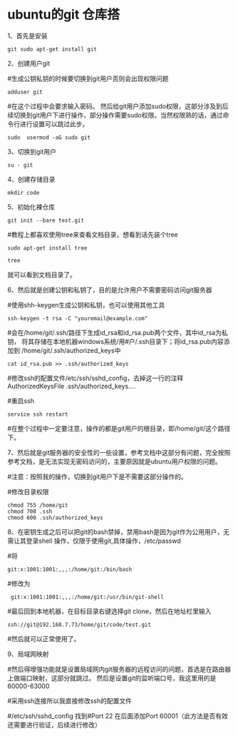 # ubuntu的git 仓库搭

1、首先是安装

```shell
git sudo apt-get install git
```

2、创建用户git

#生成公钥私钥的时候要切换到git用户否则会出现权限问题

```shell
adduser git
```

#在这个过程中会要求输入密码。 然后给git用户添加sudo权限，这部分涉及到后续切换到git用户下进行操作，部分操作需要sudo权限。当然权限熟的话，通过命令行进行设置可以跳过此步。

```shell
sudo  usermod -aG sudo git
```

3、切换到git用户

```shell
su - git
```

4、创建存储目录

```shell
mkdir code
```

5、初始化裸仓库

```shell
git init --bare test.git
```

#教程上都喜欢使用tree来查看文档目录，想看到话先装个tree

```shell
sudo apt-get install tree
```

```shell
tree
```

就可以看到文档目录了。

 6、然后就是创建公钥和私钥了，目的是允许用户不需要密码访问git服务器

#使用shh-keygen生成公钥和私钥，也可以使用其他工具

```shell
ssh-keygen -t rsa -C "youremail@example.com"
```

#会在/home/git/.ssh/路径下生成id_rsa和id_rsa.pub两个文件，其中id_rsa为私钥， 将其存储在本地机器windows系统/用#户/.ssh目录下；将id_rsa.pub内容添加到 /home/git/.ssh/authorized_keys中

```shell
cat id_rsa.pub >> .ssh/authorized_keys 
```

#修改ssh的配置文件/etc/ssh/sshd_config，去掉这一行的注释AuthorizedKeysFile  .ssh/authorized_keys....

#重启ssh

```shell
service ssh restart
```

#在整个过程中一定要注意，操作的都是git用户的根目录，即/home/git/这个路径下。

7、然后就是git服务器的安全性的一些设置，参考文档中这部分有问题，完全按照参考文档，是无法实现无密码访问的，主要原因就是ubuntu用户权限的问题。

#注意：按照我的操作，切换到git用户下是不需要这部分操作的。

#修改目录权限

```shell
chmod 755 /home/git
chmod 700 .ssh
chmod 600 .ssh/authorized_keys
```

8、在密钥生成之后可以把git的bash禁掉，禁用bash是因为git作为公用用户，无需让其登录shell 操作，仅限于使用git,具体操作，/etc/passwd

#将

```shell 
git:x:1001:1001:,,,:/home/git:/bin/bash
```

#修改为

```shell
 git:x:1001:1001:,,,:/home/git:/usr/bin/git-shell
```

#最后回到本地机器，在目标目录右键选择git clone，然后在地址栏里输入

```shell 
ssh://git@192.168.7.73/home/git/code/test.git
```

#然后就可以正常使用了。

9、局域网映射

#然后得增强功能就是设置局域网内git服务器的远程访问的问题，首选是在路由器上做端口映射，这部分就跳过。 然后是设置git的监听端口号，我这里用的是60000-63000

#采用ssh连接所以我直接修改ssh的配置文件

#/etc/ssh/sshd_config 找到#Port 22 在后面添加Port 60001（此方法是否有效还需要进行验证，后续进行修改）
